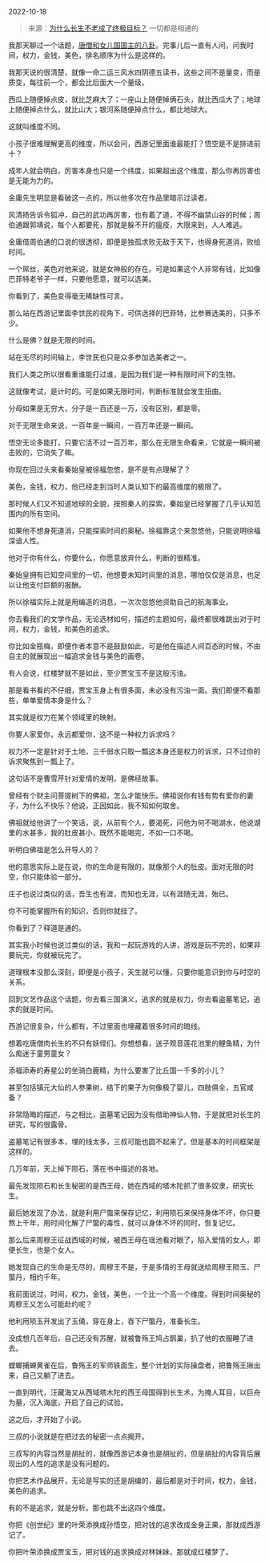 2022-10-18

> 来源：[为什么长生不老成了终极目标？](http://mp.weixin.qq.com/s?__biz=MzU0MjYwNDU2Mw==&mid=2247508228&idx=2&sn=bce2b6f75a99d0a8f8519bf4fa3d9c03&chksm=fb1acd78cc6d446ed20ccb1540be7dffccdae0f47284360cbc8d7f9d84fb89c69ba77fd5f6ed&scene=27#wechat_redirect)
> 一切都是相通的

我那天聊过一个话题，[唐僧和女儿国国主的八卦](https://mp.weixin.qq.com/s?__biz=MzU3NDc5Nzc0NQ==&mid=2247520599&idx=1&sn=c95a6bcdb370ecaf6f0c4a2220d4eeef&chksm=fd2e3389ca59ba9f2d2d92afe334af87ccf70fe5cd6e1c8fd73f1e67040817fcd4809d660dac&token=2072711173&lang=zh_CN&scene=21#wechat_redirect)。完事儿后一直有人问，问我时间，权力，金钱，美色，排名顺序为什么是这样的。

我那天说的很清楚，就像一命二运三风水四阴德五读书，这些之间不是量变，而是质变，每往前一个，都会比后面大一个量级。

西瓜上随便掉点皮，就比芝麻大了；一座山上随便掉俩石头，就比西瓜大了；地球上随便掉点什么，就比山大；银河系随便掉点什么，都比地球大。  

这就叫维度不同。

小孩子很难理解更高的维度，所以会问，西游记里面谁最能打？悟空是不是排进前十？  

成年人就会明白，厉害本身也只是一个纬度，如果超出这个维度，那么你再厉害也是无能为力的。

金庸先生明显是看破这一点的，所以他多次在作品里暗示过读者。  

风清扬告诉令狐冲，自己的武功再厉害，也有着了道，不得不幽禁山谷的时候；周伯通跟郭靖说，每个人都要死，那就是躲不开的瘟疫，大限来到，人人难逃。  

金庸借周伯通的口说的很透彻，即便是独孤求败无敌于天下，也得身死道消，败给时间。

一个屌丝，美色对他来说，就是女神般的存在。可是如果这个人非常有钱，比如像巴菲特老爷子一样，只要他愿意，就可以选美。  

你看到了，美色变得毫无稀缺性可言。

那么站在西游记里面李世民的视角下，可供选择的巴菲特，比参赛选美的，只多不少。  

什么是佛？就是无限的时间。  

站在无尽的时间轴上，李世民也只是众多参加选美者之一。  

我们人类之所以很看重谁能打过谁，是因为我们是一种有限时间下的生物。  

这就像考试，是计时的。可是如果无限时间，判断标准就会发生扭曲。  

分母如果是无穷大，分子是一百还是一万，没有区别，都是零。  

对于无限生命来说，一百年是一瞬间，一百万年还是一瞬间。  

悟空无论多能打，只要它活不过一百万年，那么在无限生命看来，它就是一瞬间被击败的，它消失了嘛。  

你现在回过头来看秦始皇被徐福忽悠，是不是有点理解了？  

美色，金钱，权力，他已经走到当时人类认知下的最高维度的极限了。  

那时候人们又不知道地球的全貌，按照秦人的探索，秦始皇已经掌握了几乎认知范围内的所有空间。  

如果他不想身死道消，只能探索时间的奥秘。徐福靠这个来忽悠他，只能说明徐福深谙人性。  

他对于你有什么，你要什么，你愿意放弃什么，判断的很精准。  

秦始皇拥有已知空间里的一切，他想要未知时间里的消息，哪怕仅仅是消息，也足以让他支付巨额的报酬。  

所以徐福实际上就是用编造的消息，一次次忽悠他资助自己的航海事业。  

你去看我们的文学作品，无论选材如何，描述的主题如何，最终都很难跳出对于时间，权力，金钱，和美色的追求。

你比如金瓶梅，即便作者本意不是鼓励如此，可是他在描述人间百态的时候，不由自主的就展现出一幅追求金钱与美色的画卷。  

有人会说，红楼梦就不是如此，至少贾宝玉不是这般污浊。  

那是看书看的不仔细，贾宝玉身上有很多面，未必没有污浊一面。我们即便不看那些，单单爱情本身是什么？  

其实就是权力在某个领域里的映射。

你要人家爱你，永远都爱你，这不是一种权力诉求吗？  

权力不一定是针对于土地，三千弱水只取一瓢这本身还是权力的诉求，只不过你的诉求聚焦到一瓢上了。

这句话不是曹雪芹针对爱情的发明，是佛经故事。  

曾经有个财主问菩提树下的佛祖，怎么才能快乐。佛祖说你有钱有势有爱你的妻子，为什么不快乐？他说，正因如此，我不知如何取舍。  

佛祖就给他讲了一个笑话，说，从前有个人，要渴死，问他为何不喝湖水，他说湖里的水甚多，我的肚皮甚小，既然不能喝完，不如一口不喝。  

听明白佛祖是怎么开导人的？  

他的意思实际上是在说，你的生命是有限的，就像那个人的肚皮。面对无限的时空，你只能体验一部分。  

庄子也说过类似的话，吾生也有涯，而知也无涯，以有涯随无涯，殆已。

你不可能掌握所有的知识，否则你就挂了。  

你看到了？释道是通的。

其实我小时候也说过类似的话，我和一起玩游戏的人讲，游戏是玩不完的，如果非要玩完，你就被玩完了。

道理根本没那么深刻，即便是小孩子，天生就可以懂，只要你能意识到你与时空的关系。  

回到文艺作品这个话题，你去看三国演义，追求的就是权力，你去看盗墓笔记，追求的就是时间。

西游记很复杂，什么都有，不过里面也埋藏着很多时间的暗线。

想着吃唐僧肉长生的不只有妖怪们。你想想看，送子观音莲花池里的鲤鱼精，为什么痴迷于童男童女？

添福添寿的寿星公的坐骑白鹿精，为什么要害了比丘国一千多的小儿？

甚至包括镇元大仙的人参果树，结下的果子为何像极了婴儿，四肢俱全，五官咸备？

非常隐晦的描述，与之相比，盗墓笔记因为没有借助神仙人物，于是就把对长生的研究，写的很露骨。  

盗墓笔记有很多本，埋的线太多，三叔可能也圆不起来了。但是基本的时间框架是这样的。  

几万年前，天上掉下陨石，落在书中描述的各地。  

最先发现陨石和长生秘密的是西王母，她在西域的塔木陀抓了很多奴隶，研究长生。

最后她发现了办法，就是利用尸蟞来保存记忆，利用陨石来保持身体不坏，你只要熬上千年，用时间化解了尸蟞的毒性，就可以身体不坏的同时，恢复记忆。

那么后来周穆王征战西域的时候，被西王母在瑶池看对眼了，陷入爱情的女人，即便长生，也是个女人。

她发现自己的生命是无尽的，周穆王不是，于是多情的王母就送给周穆王陨玉、尸蟞丹，相约千年。

我前面说过，时间，权力，金钱，美色，一个比一个高一个维度。得到时间奥秘的周穆王又怎么可能赴约呢？

他利用陨玉开发出了玉俑，穿在身上，吞下尸蟞丹，准备长生。

没成想几百年后，自己还没有苏醒，就被鲁殇王鸠占鹊巢，扒了他的衣服睡了进去。

螳螂捕蝉黄雀在后，鲁殇王的军师铁面生，整个计划的实际操盘者，把鲁殇王揪出来，自己又躺了进去。

一直到明代，汪藏海又从西域塔木陀的西王母国得到长生术，为掩人耳目，以巨舟为墓，沉入海底，开启了自己的试验。

这之后，才开始了小说。

三叔的小说就是在把过去的秘密一点点揭开。  

三叔写的内容当然是胡扯的，就像西游记本身也是胡扯的，但是胡扯的内容背后展现出的人性的追求是没有问题的。  

你把艺术作品展开，无论是写实的还是胡编的，最后都是对于时间，权力，金钱，美色的追求。  

有的不是追求，就是分析。那也跳不出这四个维度。  

你把《创世纪》里的叶荣添换成孙悟空，把对钱的追求改成金身正果，那就成西游记了。  

你把叶荣添换成贾宝玉，把对钱的追求换成对林妹妹，那就成红楼梦了。

